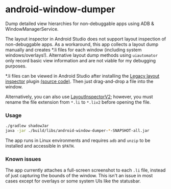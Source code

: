 # android-window-dumper

Dump detailed view hierarchies for non-debuggable apps using ADB & WindowManagerService.

The layout inspector in Android Studio does not support layout inspection of non-debuggable apps. 
As a workaround, this app collects a layout dump manually and creates *.li files for each window (including system windows/overlays!).
Alternative layout dump methods using `uiautomator` only record basic view information and are not viable for my debugging purposes.

*.li files can be viewed in Android Studio after installing the [Legacy layout inspector](https://plugins.jetbrains.com/plugin/19451-legacy-layout-inspector) plugin [(source code)](https://github.com/pingfangx/androidstudiox/tree/master/legacy-layout-inspector).
Then just drag-and-drop a file into the window.

Alternatively, you can also use [LayoutInspectorV2](https://github.com/CoXier/LayoutInspectorV2-Pro); however, you must rename the file extension from `*.li` to `*.liv2` before opening the file.

### Usage

```bash
./gradlew shadowJar
java -jar ./build/libs/android-window-dumper-*-SNAPSHOT-all.jar
```
The app runs in Linux environments and requires `adb` and `unzip` to be installed and accessible in `$PATH`.

### Known issues

The app currently attaches a full-screen screenshot to each `.li` file, instead of just capturing the bounds of the window. This isn't an issue in most cases except for overlays or some system UIs like the statusbar.
